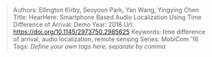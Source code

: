 > Authors: Ellington Kirby, Seoyoon Park, Yan Wang, Yingying Chen
> Title: HearHere: Smartphone Based Audio Localization Using Time Difference of Arrival: Demo
> Year: 2016
> Url: https://doi.org/10.1145/2973750.2985625
> Keywords: time difference of arrival, audio localization, remote sensing
> Series: MobiCom '16
> Tags: *Define your own tags here, separate by comma*